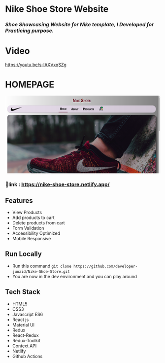 # Nike Shoe Store Website

### *Shoe Showcasing Website for Nike template, I Developed for Practicing purpose.*



# Video
https://youtu.be/s-lAXVxqSZg


# HOMEPAGE
<img src='/images/NikeSite.png'/>


### :link:link : https://nike-shoe-store.netlify.app/


## Features

- View Products
- Add products to cart
- Delete products from cart
- Form Validation
- Accessibility Optimized
- Mobile Responsive

## Run Locally 

- Run this command `git clone https://github.com/developer-junaid/Nike-Shoe-Store.git`
- You are now in the dev environment and you can play around 

## Tech Stack

- HTML5
- CSS3
- Javascript ES6
- React js
- Material UI
- Redux
- React-Redux
- Redux-Toolkit
- Context API
- Netlify
- Github Actions
